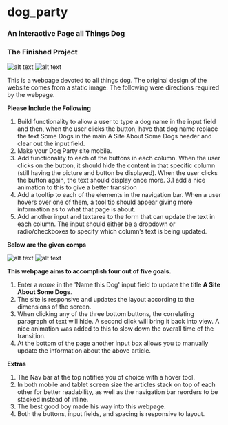 # dog_party
### An Interactive Page all Things Dog
### The Finished Project

![alt text](https://user-images.githubusercontent.com/53594458/66277432-1f525400-e88e-11e9-814b-7fcf110222d2.png "Top of Page")
![alt text](https://user-images.githubusercontent.com/53594458/66277458-7526fc00-e88e-11e9-9297-7a0232e688c3.png "Bottom of Page")

This is a webpage devoted to all things dog. The original design of the website comes from a static image. The following were directions required by the webpage.

**Please Include the Following**
1. Build functionality to allow a user to type a dog name in the input field and then, when the user clicks the button, have that dog name replace the text Some Dogs in the main A Site About Some Dogs header and clear out the input field.
2. Make your Dog Party site mobile. 
3. Add functionality to each of the buttons in each column. When the user clicks on the button, it should hide the content in that specific column (still having the picture and button be displayed). When the user clicks the button again, the text should display once more.
3.1 add a nice animation to this to give a better transition
4. Add a tooltip to each of the elements in the navigation bar. When a user hovers over one of them, a tool tip should appear giving more information as to what that page is about.
5. Add another input and textarea to the form that can update the text in each column. The input should either be a dropdown or radio/checkboxes to specify which column’s text is being updated.

**Below are the given comps**

![alt text](https://user-images.githubusercontent.com/53594458/66277662-27f85980-e891-11e9-8a69-1a9eb7432351.png "Comp 1")
![alt text](https://user-images.githubusercontent.com/53594458/66277672-40687400-e891-11e9-9119-c763cfb2e6a8.png "Comp 2")

**This webpage aims to accomplish four out of five goals.**
1. Enter a *name* in the 'Name this Dog' input field to update the title **A Site About Some Dogs**.
1. The site is responsive and updates the layout according to the dimensions of the screen. 
1. When clicking any of the three bottom buttons, the correlating paragraph of text will hide. A second click will bring it back into view. A nice animation was added to this to slow down the overall time of the transition. 
1. At the bottom of the page another input box allows you to manually update the information about the above article. 

**Extras**
1. The Nav bar at the top notifies you of choice with a hover tool.
1. In both mobile and tablet screen size the articles stack on top of each other for better readability, as well as the navigation bar reorders to be stacked instead of inline.
1. The best good boy made his way into this webpage. 
1. Both the buttons, input fields, and spacing is responsive to layout. 
